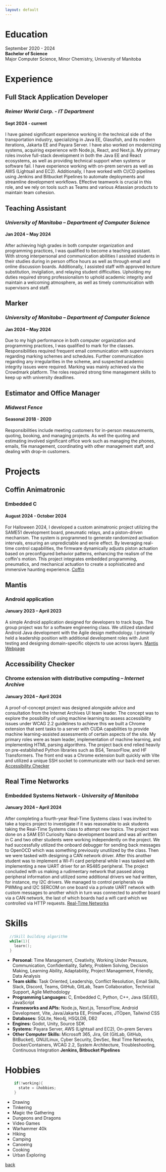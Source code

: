 ```yaml
---
layout: default
---
```


# Education

September 2020 - 2024  
**Bachelor of Science**  
Major Computer Science, Minor Chemistry, University of Manitoba  

# Experience

## Full Stack Application Developer
### *Reimer World Corp. - IT Department*
#### Sept 2024 - current
I have gained significant experience working in the technical side of the transportation industry, specializing in Java EE, Glassfish, and its modern iterations, Jakarta EE and Payara Server. I have also worked on modernizing systems, acquiring experience with Node.js, React, and Next.js. My primary roles involve full-stack development in both the Java EE and React ecosystems, as well as providing technical support when systems or software fail. I have experience working with on-prem servers as well as AWS (Lightsail and EC2). Additionally, I have worked with CI/CD pipelines using Jenkins and Bitbucket Pipelines to automate deployments and streamline development workflows. Effective teamwork is crucial in this role, and we rely on tools such as Teams and various Atlassian products to maintain team cohesion.

## Teaching Assistant 
### *University of Manitoba – Department of Computer Science*
#### Jan 2024 – May 2024 
After achieving high grades in both computer organization and programming practices, I was qualified to become a teaching assistant. With strong interpersonal and communication abilities I assisted students in their studies during in person office hours as well as through email and online discussion boards. Additionally, I assisted staff with approved lecture substitution, invigilation, and relaying student difficulties. Upholding my duties required strong professionalism to uphold academic integrity and maintain a welcoming atmosphere, as well as timely communication with supervisors and staff.  
  
## Marker 
### *University of Manitoba – Department of Computer Science* 
#### Jan 2024 – May 2024 
Due to my high performance in both computer organization and programming practices, I was qualified to mark for the classes. Responsibilities required frequent email communication with supervisors regarding marking schemes and schedules. Further communication regarding any irregularities in the scheme, and suspected academic integrity issues were required. Marking was mainly achieved via the Crowdmark platform. The roles required strong time management skills to keep up with university deadlines.  

## Estimator and Office Manager 
### *Midwest Fence* 
#### Seasonal 2018 - 2020 
Responsibilities include meeting customers for in-person measurements, quoting, booking, and managing projects. As well the quoting and estimating involved significant office work such as managing the phones, emails, file management, coordinating with other management staff, and dealing with drop-in customers.  

# Projects  
## Coffin Animatronic
### Embedded C
#### August 2024 - October 2024
For Halloween 2024, I developed a custom animatronic project utilizing the SAME51 development board, pneumatic relays, and a piston-driven mechanism. The system is programmed to generate randomized activation intervals, ensuring an unpredictable and eerie effect. By leveraging real-time control capabilities, the firmware dynamically adjusts piston actuation based on preconfigured behavior patterns, enhancing the realism of the coffin's motion. This project integrates embedded programming, pneumatics, and mechanical actuation to create a sophisticated and immersive haunting experience. [Coffin](https://github.com/AMarinic92/SAME51-Kit/tree/halloween)     

## Mantis
### Android application  
#### January 2023 – April 2023  

A simple Android application designed for developers to track bugs. The group project was for a software engineering class. We utilized standard Android Java development with the Agile design methodology. I primarily held a leadership position with additional development roles with Junit testing and designing domain-specific objects to use across layers. [Mantis Webpage](https://rozennoureev.github.io/Mantis-website/)  

## Accessibility Checker
### Chrome extension with distributive computing – *Internet Archive*  
#### January 2024 – April 2024  

A proof-of-concept project was designed alongside advice and consultation from the Internet Archives UI team leader. The concept was to explore the possibility of using machine learning to assess accessibility issues under WCAG 2.2 guidelines to achieve this we built a Chrome extension that sent tasks to a server with CUDA capabilities to provide machine learning-assisted assessments of certain aspects of the site. My primary roles were as team leader, implementation of machine learning, and implementing HTML parsing algorithms. The project back end relied heavily on pre-established Python libraries such as BS4, TensorFlow, and HF Transformers. The front end was a Chrome extension built quickly with Vite and utilized a unique SSH socket to communicate with our back-end server. [Accessibility Checker](https://github.com/AMarinic92/4560-IA-Accessibility-Checker)  

## Real Time Networks
### Embedded Systems Network - *University of Manitoba*   
#### January 2024 – April 2024   

After completing a fourth-year Real-Time Systems class I was invited to take a topics project to investigate if it was reasonable to ask students taking the Real-Time Systems class to attempt new topics. The project was done on a SAM E51 Curiosity Nano development board and was all written in C and two other students were working independently on the project. We had successfully utilized the onboard debugger for sending back messages to OpenOCD which was something previously unutilized by the class. Then we were tasked with designing a CAN network driver. After this another student was to implement a Wi-Fi card peripheral while I was tasked with implementing a new UART driver for an RS485 peripheral. The project concluded with us making a rudimentary network that passed along peripheral information and utilized some additional drivers we had written, for instance, my I2C drivers. We managed to control peripherals via PWMing and I2C SERCOM on one board via a private UART network with custom messages to another which in turn was connected to another board via a CAN network, the last of which boards had a wifi card which we controlled via HTTP requests. [Real-Time Networks](https://github.com/University-of-Manitoba-Computer-Science/RealTimeNetworking)

# Skills

```c
  //Skill building algorithm
  while(1){
    learn();
  }
```

*   **Personal:** Time Management, Creativity, Working Under Pressure, Communication, Confidentiality, Safety, Problem Solving, Decision Making, Learning Ability, Adaptability, Project Management, Friendly, Data Analysis
*   **Team skills:** Task Oriented, Leadership, Conflict Resolution, Email Skills, Slack, Discord, Teams, GitHub, GitLab, Team Collaboration, Technical Support, Agile Methodology
*   **Programming Languages:** C, Embedded C, Python, C++, Java (SE/EE), JavaScript
*   **Frameworks and APIs:** Node.js, Next.js, TensorFlow, Android Development, Vite, Java/Jakarta EE, PrimeFaces, JTOpen, Tailwind CSS
*   **Databases:** SQLite, Neo4j, HSQLDB, DB2
*   **Engines:** Godot, Unity, Source SDK
*   **Systems:** Payara Server, AWS (Lightsail and EC2), On-prem Servers
*   **Other Computer Skills:** Microsoft 365, Jira, Git (GitLab, GitHub, BitBucket), GNU/Linux, Cyber Security, DevSec, Real Time Networks, Docker/Containers, WCAG 2.2, System Architecture, Troubleshooting, Continuous Integration **Jenkins, Bitbucket Pipelines**

# Hobbies
```c
    if(!working){
      state = &hobbies;
    }
```
*   Drawing
*   Tinkering
*   Magic the Gathering
*   Dungeons and Dragons
*   Video Games
*   Warhammer 40k
*   Hiking
*   Camping
*   Canoeing
*   Cooking
*   Urban Exploring 

[back](./)
